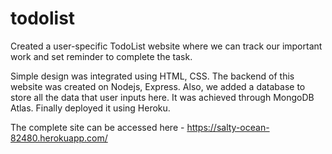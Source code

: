 # todolist

Created a user-specific TodoList website where we can track our important work and set reminder to complete the task.

Simple design was integrated using HTML, CSS. The backend of this website was created on Nodejs, Express. 
Also, we added a database to store all the data that user inputs here. It was achieved through MongoDB Atlas.  Finally deployed it using Heroku.

The complete site can be accessed here - https://salty-ocean-82480.herokuapp.com/
